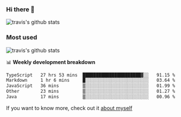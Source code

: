### Hi there 👋

<!--
**HondryTravis/HondryTravis** is a ✨ _special_ ✨ repository because its `README.md` (this file) appears on your GitHub profile.

Here are some ideas to get you started:

- 🔭 I’m currently working on ...
- 🌱 I’m currently learning ...
- 👯 I’m looking to collaborate on ...
- 🤔 I’m looking for help with ...
- 💬 Ask me about ...
- 📫 How to reach me: ...
- 😄 Pronouns: ...
- ⚡ Fun fact: ...
-->

![travis's github stats](https://github-readme-stats.vercel.app/api?username=HondryTravis&hide=stars)
### Most used
![travis's github stats](https://github-readme-stats.anuraghazra1.vercel.app/api/top-langs/?username=HondryTravis&layout=compact&hide_title=true)

📊 **Weekly development breakdown**

<!--START_SECTION:waka-->

```txt
TypeScript   27 hrs 53 mins  ██████████████████████▓░░   91.15 %
Markdown     1 hr 6 mins     █░░░░░░░░░░░░░░░░░░░░░░░░   03.64 %
JavaScript   36 mins         ▒░░░░░░░░░░░░░░░░░░░░░░░░   01.99 %
Other        23 mins         ▒░░░░░░░░░░░░░░░░░░░░░░░░   01.27 %
Java         17 mins         ▒░░░░░░░░░░░░░░░░░░░░░░░░   00.96 %
```

<!--END_SECTION:waka-->

If you want to know more, check out it [about myself](https://hondrytravis.github.io/)
